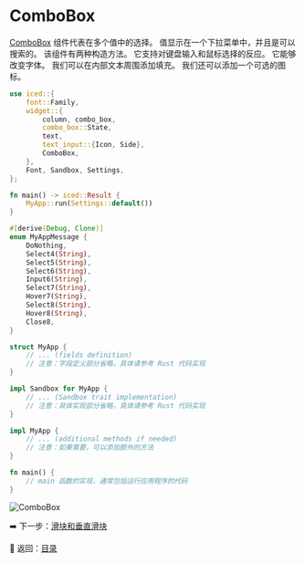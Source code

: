 # ComboBox

[ComboBox](https://docs.rs/iced/0.12.1/iced/widget/combo_box/struct.ComboBox.html) 组件代表在多个值中的选择。
值显示在一个下拉菜单中，并且是可以搜索的。
该组件有两种构造方法。
它支持对键盘输入和鼠标选择的反应。
它能够改变字体。
我们可以在内部文本周围添加填充。
我们还可以添加一个可选的图标。

```rust
use iced::{
    font::Family,
    widget::{
        column, combo_box,
        combo_box::State,
        text,
        text_input::{Icon, Side},
        ComboBox,
    },
    Font, Sandbox, Settings,
};

fn main() -> iced::Result {
    MyApp::run(Settings::default())
}

#[derive(Debug, Clone)]
enum MyAppMessage {
    DoNothing,
    Select4(String),
    Select5(String),
    Select6(String),
    Input6(String),
    Select7(String),
    Hover7(String),
    Select8(String),
    Hover8(String),
    Close8,
}

struct MyApp {
    // ... (fields definition)
    // 注意：字段定义部分省略，具体请参考 Rust 代码实现
}

impl Sandbox for MyApp {
    // ... (Sandbox trait implementation)
    // 注意：具体实现部分省略，具体请参考 Rust 代码实现
}

impl MyApp {
    // ... (additional methods if needed)
    // 注意：如果需要，可以添加额外的方法
}

fn main() {
    // main 函数的实现，通常包括运行应用程序的代码
}
```

![ComboBox](./pic/combobox.png)

:arrow_right: 下一步：[滑块和垂直滑块](./slider.md)

:blue_book: 返回：[目录](./../README.md)
